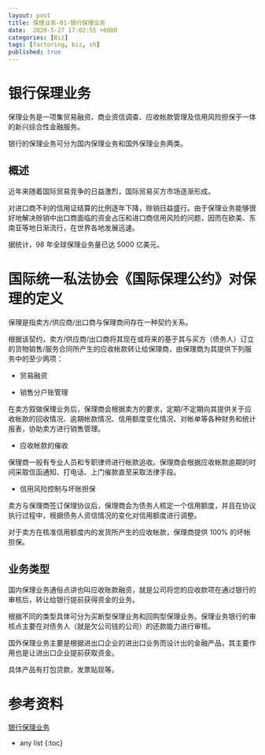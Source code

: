 ```yaml
---
layout: post
title: 保理业务-01-银行保理业务
date:  2020-5-27 17:02:55 +0800
categories: [Biz]
tags: [factoring, biz, sh]
published: true
---
```


# 银行保理业务

保理业务是一项集贸易融资、商业资信调查、应收帐款管理及信用风险担保于一体的新兴综合性金融服务。

银行的保理业务可分为国内保理业务和国外保理业务两类。

## 概述

近年来随着国际贸易竞争的日益激烈，国际贸易买方市场逐渐形成。

对进口商不利的信用证结算的比例逐年下降，赊销日益盛行。由于保理业务能够很好地解决赊销中出口商面临的资金占压和进口商信用风险的问题，因而在欧美、东南亚等地日渐流行，在世界各地发展迅速。

据统计，98 年全球保理业务量已达 5000 亿美元。

# 国际统一私法协会《国际保理公约》对保理的定义

保理是指卖方/供应商/出口商与保理商间存在一种契约关系。

根据该契约，卖方/供应商/出口商将其现在或将来的基于其与买方（债务人）订立的货物销售/服务合同所产生的应收帐款转让给保理商，由保理商为其提供下列服务中的至少两项：

- 贸易融资

- 销售分户账管理

在卖方叙做保理业务后，保理商会根据卖方的要求，定期/不定期向其提供关于应收帐款的回收情况、逾期帐款情况、信用额度变化情况、对帐单等各种财务和统计报表，协助卖方进行销售管理。

- 应收帐款的催收

保理商一般有专业人员和专职律师进行帐款追收。保理商会根据应收帐款逾期的时间采取信函通知、打电话、上门催款直至采取法律手段。

- 信用风险控制与坏账担保

卖方与保理商签订保理协议后，保理商会为债务人核定一个信用额度，并且在协议执行过程中，根据债务人资信情况的变化对信用额度进行调整。

对于卖方在核准信用额度内的发货所产生的应收帐款，保理商提供 100% 的坏帐担保。

## 业务类型

国内保理业务通俗点讲也叫应收账款融资，就是公司将您的应收款项在通过银行的审核后，转让给银行提前获得资金的业务。

根据不同的类型具体可分为买断型保理业务和回购型保理业务。保理业务银行的审核点主要在对债务人（就是欠公司钱的公司）的还款能力进行审核。

国外保理业务主要是根据进出口企业的进出口业务而设计出的金融产品，其主要作用也是让进出口企业提前获取资金。

具体产品有打包贷款，发票贴现等。

# 参考资料 

[银行保理业务](https://baike.baidu.com/item/%E9%93%B6%E8%A1%8C%E4%BF%9D%E7%90%86%E4%B8%9A%E5%8A%A1/2967405)

* any list
{:toc}
